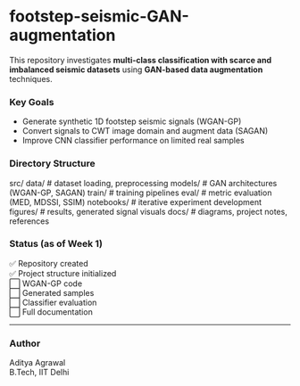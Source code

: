 
# footstep-seismic-GAN-augmentation

This repository investigates **multi-class classification with scarce and imbalanced seismic datasets**
using **GAN-based data augmentation** techniques.

### Key Goals
- Generate synthetic 1D footstep seismic signals (WGAN-GP)
- Convert signals to CWT image domain and augment data (SAGAN)
- Improve CNN classifier performance on limited real samples

### Directory Structure
src/
data/ # dataset loading, preprocessing
models/ # GAN architectures (WGAN-GP, SAGAN)
train/ # training pipelines
eval/ # metric evaluation (MED, MDSSI, SSIM)
notebooks/ # iterative experiment development
figures/ # results, generated signal visuals
docs/ # diagrams, project notes, references

### Status (as of Week 1)
✅ Repository created  
✅ Project structure initialized  
⬜ WGAN-GP code  
⬜ Generated samples  
⬜ Classifier evaluation  
⬜ Full documentation  

---

### Author
Aditya Agrawal  
B.Tech, IIT Delhi  

